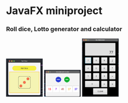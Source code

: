 # JavaFX miniproject 
### Roll dice, Lotto generator and calculator 
<img src="https://github.com/Jenna-P/FX_30112020/blob/master/Dice.png?raw=true" width="100" title="Dice">
<img src="https://github.com/Jenna-P/FX_30112020/blob/master/Lottogenerator.png?raw=true" width="100" title="LottoGenerator">
<img src="https://github.com/Jenna-P/FX_30112020/blob/master/calculator.png?raw=true" width="100" title="Calculator">
